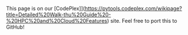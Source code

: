 This page is on our [CodePlex]](https://pytools.codeplex.com/wikipage?title=Detailed%20Walk-thu%20Guide%20-%20HPC%20and%20Cloud%20Features) site.  Feel free to port this to GitHub!
